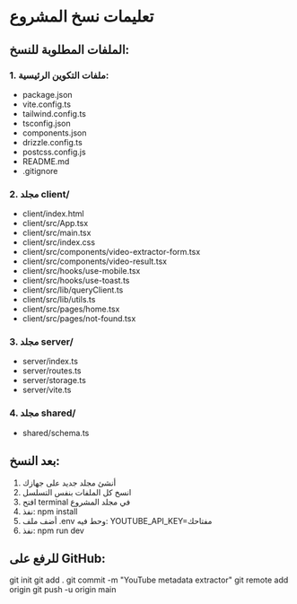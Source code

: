 # تعليمات نسخ المشروع

## الملفات المطلوبة للنسخ:

### 1. ملفات التكوين الرئيسية:
- package.json
- vite.config.ts  
- tailwind.config.ts
- tsconfig.json
- components.json
- drizzle.config.ts
- postcss.config.js
- README.md
- .gitignore

### 2. مجلد client/
- client/index.html
- client/src/App.tsx
- client/src/main.tsx
- client/src/index.css
- client/src/components/video-extractor-form.tsx
- client/src/components/video-result.tsx
- client/src/hooks/use-mobile.tsx  
- client/src/hooks/use-toast.ts
- client/src/lib/queryClient.ts
- client/src/lib/utils.ts
- client/src/pages/home.tsx
- client/src/pages/not-found.tsx

### 3. مجلد server/
- server/index.ts
- server/routes.ts
- server/storage.ts
- server/vite.ts

### 4. مجلد shared/
- shared/schema.ts

## بعد النسخ:
1. أنشئ مجلد جديد على جهازك
2. انسخ كل الملفات بنفس التسلسل
3. افتح terminal في مجلد المشروع
4. نفذ: npm install
5. أضف ملف .env وحط فيه: YOUTUBE_API_KEY=مفتاحك
6. نفذ: npm run dev

## للرفع على GitHub:
git init
git add .
git commit -m "YouTube metadata extractor"
git remote add origin <repository-url>
git push -u origin main